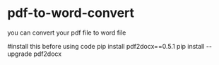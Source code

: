 # pdf-to-word-convert
you can convert your pdf file to word file 

#install this before using code 
pip install pdf2docx==0.5.1
pip install --upgrade pdf2docx
